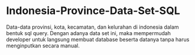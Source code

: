 # Indonesia-Province-Data-Set-SQL
Data-data provinsi, kota, kecamatan, dan kelurahan di indonesia dalam bentuk sql query. Dengan adanya data set ini, maka mempermudah developer untuk langsung membuat database beserta datanya tanpa harus menginputkan secara manual.
